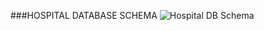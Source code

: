 ###HOSPITAL DATABASE SCHEMA
![Hospital DB Schema](https://github.com/michaellbala/Portfolio/assets/87572013/2c41d33e-73d1-4a12-aaf8-7b984f221273)
